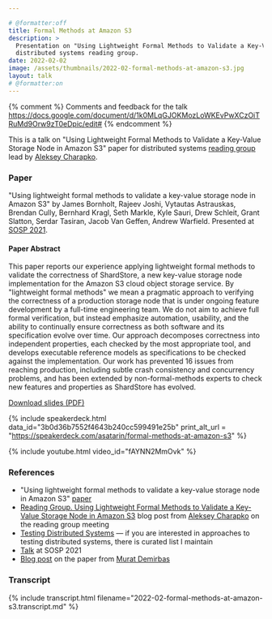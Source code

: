 ```yaml
---

# @formatter:off
title: Formal Methods at Amazon S3
description: >
  Presentation on "Using Lightweight Formal Methods to Validate a Key-Value Storage Node in Amazon S3" paper for
  distributed systems reading group.
date: 2022-02-02
image: /assets/thumbnails/2022-02-formal-methods-at-amazon-s3.jpg
layout: talk
# @formatter:on
---
```


{% comment %}
Comments and feedback for the talk https://docs.google.com/document/d/1k0MLqGJOKMozLoWKEvPwXCzOiTRuMd9Orw9zT0eDpic/edit#
{% endcomment %}

This is a talk on "Using Lightweight Formal Methods to Validate a Key-Value Storage Node in Amazon S3"
paper for distributed systems [reading group](http://charap.co/category/reading-group/)
lead by [Aleksey Charapko](https://twitter.com/AlekseyCharapko).

### Paper

"Using lightweight formal methods to validate a key-value storage node in Amazon S3"
by James Bornholt, Rajeev Joshi, Vytautas Astrauskas, Brendan Cully, Bernhard Kragl,
Seth Markle, Kyle Sauri, Drew Schleit, Grant Slatton, Serdar Tasiran, Jacob Van Geffen,
Andrew Warfield. Presented at [SOSP 2021](https://dl.acm.org/doi/abs/10.1145/3477132.3483540).

#### Paper Abstract

This paper reports our experience applying lightweight formal methods to validate the correctness
of ShardStore, a new key-value storage node implementation for the Amazon S3 cloud object storage service.
By "lightweight formal methods" we mean a pragmatic approach to verifying the correctness
of a production storage node that is under ongoing feature development by a full-time engineering team.
We do not aim to achieve full formal verification, but instead emphasize automation, usability,
and the ability to continually ensure correctness as both software and its specification evolve over time.
Our approach decomposes correctness into independent properties, each checked by the most appropriate tool,
and develops executable reference models as specifications to be checked against the implementation.
Our work has prevented 16 issues from reaching production, including subtle crash consistency and
concurrency problems, and has been extended by non-formal-methods experts to check new
features and properties as ShardStore has evolved.

[Download slides (PDF)](/assets/talks/2022-02-formal-methods-at-amazon-S3.pdf)

{% include speakerdeck.html
data_id="3b0d36b7552f4643b240cc599491e25b"
print_alt_url = "https://speakerdeck.com/asatarin/formal-methods-at-amazon-s3"
%}

{% include youtube.html video_id="fAYNN2MmOvk" %}

### References

- "Using lightweight formal methods to validate a key-value storage node in Amazon S3"
  [paper](https://dl.acm.org/doi/abs/10.1145/3477132.3483540)
- [Reading Group. Using Lightweight Formal Methods to Validate a Key-Value Storage Node in Amazon S3](http://charap.co/reading-group-using-lightweight-formal-methods-to-validate-a-key-value-storage-node-in-amazon-s3/)
  blog post from [Aleksey Charapko](http://charap.co/about-me/) on the reading group meeting
- [Testing Distributed Systems](/testing-distributed-systems/) — if you are interested
  in approaches to testing distributed systems, there is curated list I maintain
- [Talk](https://youtu.be/YdxvOPenjWI) at SOSP 2021
- [Blog post](http://muratbuffalo.blogspot.com/2021/10/using-lightweight-formal-methods-to.html) on the paper
  from [Murat Demirbas](https://twitter.com/muratdemirbas)

### Transcript

{% include transcript.html filename="2022-02-formal-methods-at-amazon-s3.transcript.md" %}
